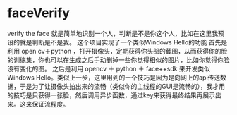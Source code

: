# faceVerify
verify the face 就是简单地识别一个人，判断是不是你这个人，比如在这里我预设的就是判断是不是我。
这个项目实现了一个类似Windows Hello的功能
首先是利用 open cv＋python ，打开摄像头，定期获得你头部的截图，从而获得你的脸的训练集，你也可以在生成之后手动删掉一些你觉得相似的图片，比如你觉得你脸没有变化的图。
之后是利用 opencv ＋ python ＋ face++sdk 来开发类似Windows Hello。类似上一步，这里用到的一个技巧是因为是向网上的api传送数据，于是为了让摄像头拍出来的流畅（类似你的主线程的GUI是流畅的），我才用的技巧是只获得一张脸，然后调用异步函数，通过key来获得最终结果再展示出来。这来保证流程度。


